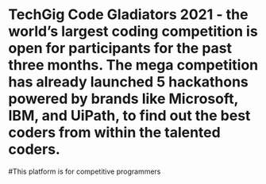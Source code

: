 # TechGig Code Gladiators 2021 - the world’s largest coding competition is open for participants for the past three months. The mega competition has already launched 5 hackathons powered by brands like Microsoft, IBM, and UiPath, to find out the best coders from within the talented coders.
#This platform is for competitive programmers
